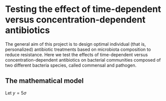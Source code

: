 # Testing the effect of time-dependent versus concentration-dependent antibiotics

The general aim of this project is to design optimal individual (that is, personalized) antibiotic treatments based on microbiota composition to reduce resistance. Here we test the effects of time-dependent versus concentration-dependent antibiotics on bacterial communities composed of two different bacteria species, called commensal and pathogen.

## The mathematical model 


Let $y = 5 \sigma$

